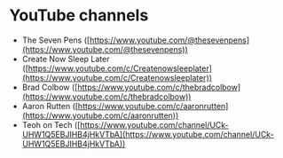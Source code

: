 # YouTube channels



* The Seven Pens ([https://www.youtube.com/@thesevenpens](https://www.youtube.com/@thesevenpens))
* Create Now Sleep Later ([https://www.youtube.com/c/Createnowsleeplater](https://www.youtube.com/c/Createnowsleeplater))
* Brad Colbow ([https://www.youtube.com/c/thebradcolbow](https://www.youtube.com/c/thebradcolbow))
* Aaron Rutten ([https://www.youtube.com/c/aaronrutten](https://www.youtube.com/c/aaronrutten))
* Teoh on Tech ([https://www.youtube.com/channel/UCk-UHW1Q5EBJIHB4jHkVTbA](https://www.youtube.com/channel/UCk-UHW1Q5EBJIHB4jHkVTbA))
